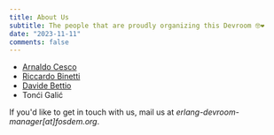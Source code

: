 ```yaml
---
title: About Us
subtitle: The people that are proudly organizing this Devroom 🤓❤
date: "2023-11-11"
comments: false
---
```


  - <a href="https://annopaolo.github.io/">Arnaldo Cesco</a> <a href="https://github.com/annopaolo"><i class="fab fa-github fa-lg" style="color:black"></i></a><a href="https://mastodon.bida.im/@annopaolo"><i class="fab fa-mastodon fa-lg" style="color:#595aff"></i></a>
  - <a href="https://rbino.com">Riccardo Binetti</a> <a href="https://github.com/rbino"><i class="fab fa-github fa-lg" style="color:black"></i></a> <a href="https://patavium.social/@rbino"><i class="fab fa-mastodon fa-lg" style="color:#595aff"></i></a>
  - <a href="https://blog.uninstall.it/">Davide Bettio</a> <a href="https://github.com/bettio"><i class="fab fa-github fa-lg" style="color:black"></i></a> <a href="https://fosstodon.org/@bettio"><i class="fab fa-mastodon fa-lg" style="color:#595aff"></i></a>
  - Tonći Galić <a href="https://github.com/Tuxified"><i class="fab fa-github fa-lg" style="color:black"></i></a> <a href="https://mastodon.social/@Tuxified"><i class="fab fa-mastodon fa-lg" style="color:#595aff"></i></a>

If you'd like to get in touch with us, mail us at *erlang-devroom-manager[at]fosdem.org*.
